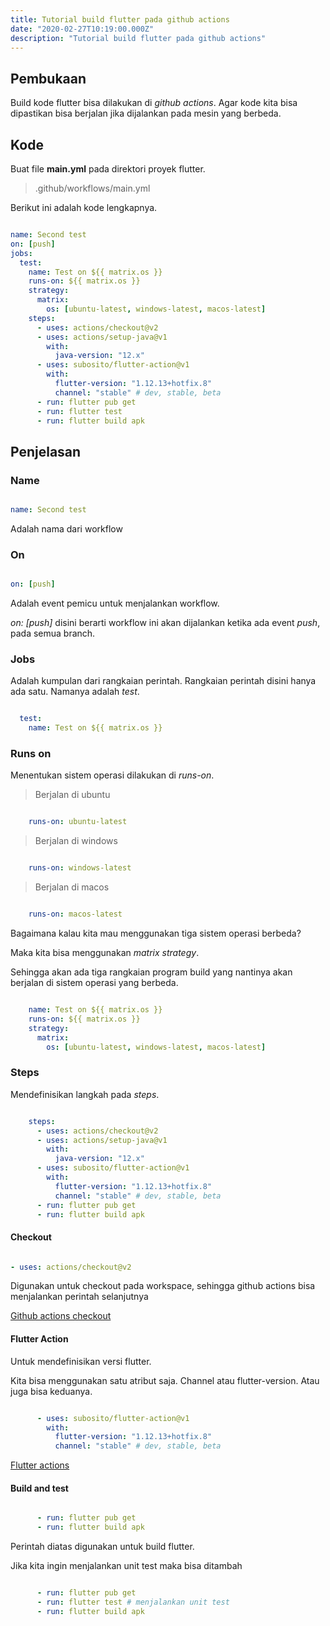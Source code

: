 ```yaml
---
title: Tutorial build flutter pada github actions
date: "2020-02-27T10:19:00.000Z"
description: "Tutorial build flutter pada github actions"
---
```


## Pembukaan

Build kode flutter bisa dilakukan di _github actions_. Agar kode kita bisa dipastikan bisa berjalan jika dijalankan pada mesin yang berbeda.

## Kode

Buat file **main.yml** pada direktori proyek flutter.

> .github/workflows/main.yml

Berikut ini adalah kode lengkapnya.

```yml

name: Second test
on: [push]
jobs:
  test:
    name: Test on ${{ matrix.os }}
    runs-on: ${{ matrix.os }}
    strategy:
      matrix:
        os: [ubuntu-latest, windows-latest, macos-latest]
    steps:
      - uses: actions/checkout@v2
      - uses: actions/setup-java@v1
        with:
          java-version: "12.x"
      - uses: subosito/flutter-action@v1
        with:
          flutter-version: "1.12.13+hotfix.8"
          channel: "stable" # dev, stable, beta
      - run: flutter pub get
      - run: flutter test
      - run: flutter build apk

```

## Penjelasan

### Name

```yaml

name: Second test

```

Adalah nama dari workflow

### On

```yaml

on: [push]

```

Adalah event pemicu untuk menjalankan workflow.

*on: [push]* disini berarti workflow ini akan dijalankan ketika ada event _push_, pada semua branch.

### Jobs

Adalah kumpulan dari rangkaian perintah. Rangkaian perintah disini hanya ada satu. Namanya adalah _test_.

```yaml

  test:
    name: Test on ${{ matrix.os }}

```

### Runs on

Menentukan sistem operasi dilakukan di *runs-on*.

> Berjalan di ubuntu

```yaml

    runs-on: ubuntu-latest

```

> Berjalan di windows

```yaml

    runs-on: windows-latest

```

> Berjalan di macos

```yaml

    runs-on: macos-latest

```

Bagaimana kalau kita mau menggunakan tiga sistem operasi berbeda?

Maka kita bisa menggunakan _matrix strategy_.

Sehingga akan ada tiga rangkaian program build yang nantinya akan berjalan di sistem operasi yang berbeda.

```yaml

    name: Test on ${{ matrix.os }}
    runs-on: ${{ matrix.os }}
    strategy:
      matrix:
        os: [ubuntu-latest, windows-latest, macos-latest]

```

### Steps

Mendefinisikan langkah pada *steps*.

```yaml

    steps:
      - uses: actions/checkout@v2
      - uses: actions/setup-java@v1
        with:
          java-version: "12.x"
      - uses: subosito/flutter-action@v1
        with:
          flutter-version: "1.12.13+hotfix.8"
          channel: "stable" # dev, stable, beta
      - run: flutter pub get
      - run: flutter build apk

```
#### Checkout

```yaml

- uses: actions/checkout@v2

```

Digunakan untuk checkout pada workspace, sehingga github actions bisa menjalankan perintah selanjutnya

[Github actions checkout](https://github.com/actions/checkout)

#### Flutter Action

Untuk mendefinisikan versi flutter.

Kita bisa menggunakan satu atribut saja. Channel atau flutter-version. Atau juga bisa keduanya.

```yaml

      - uses: subosito/flutter-action@v1
        with:
          flutter-version: "1.12.13+hotfix.8"
          channel: "stable" # dev, stable, beta

```

[Flutter actions](https://github.com/subosito/flutter-action)

#### Build and test

```yaml

      - run: flutter pub get
      - run: flutter build apk

```

Perintah diatas digunakan untuk build flutter. 

Jika kita ingin menjalankan unit test maka bisa ditambah


```yaml

      - run: flutter pub get
      - run: flutter test # menjalankan unit test
      - run: flutter build apk

```
